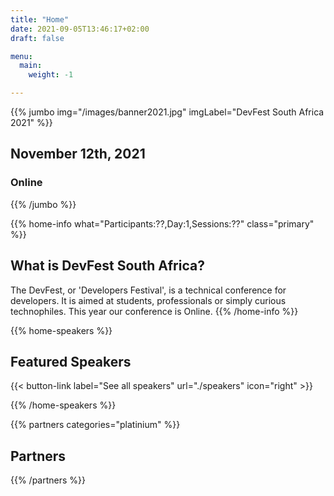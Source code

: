 ```yaml
---
title: "Home"
date: 2021-09-05T13:46:17+02:00
draft: false

menu:
  main:
    weight: -1

---
```

{{% jumbo img="/images/banner2021.jpg" imgLabel="DevFest South Africa 2021" %}}
## November 12th, 2021
### Online

{{% /jumbo %}}

{{% home-info what="Participants:??,Day:1,Sessions:??" class="primary" %}}
## What is DevFest South Africa?

The DevFest, or 'Developers Festival', is a technical conference for developers. 
It is aimed at students, professionals or simply curious technophiles. This year our conference is Online.
{{% /home-info %}}

{{% home-speakers %}}
## Featured Speakers

<!--
{{< button-link label="Submit a presentation"
                url="https://conference-hall.io/public/event/HJRThubF4uYPkb7jSUxi"
                icon="cfp" >}}
--> 

{{< button-link label="See all speakers"
                url="./speakers"
                icon="right" >}}

{{% /home-speakers %}}

{{% partners categories="platinium" %}}
## Partners
{{% /partners %}}
